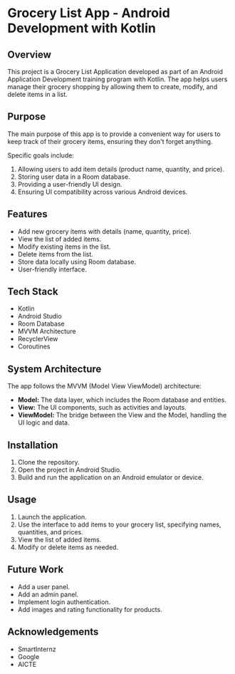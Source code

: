 # Grocery List App - Android Development with Kotlin

## Overview

This project is a Grocery List Application developed as part of an Android Application Development training program with Kotlin. The app helps users manage their grocery shopping by allowing them to create, modify, and delete items in a list.

## Purpose

The main purpose of this app is to provide a convenient way for users to keep track of their grocery items, ensuring they don't forget anything.

Specific goals include:

1.  Allowing users to add item details (product name, quantity, and price).
2.  Storing user data in a Room database.
3.  Providing a user-friendly UI design.
4.  Ensuring UI compatibility across various Android devices.

## Features

* Add new grocery items with details (name, quantity, price).
* View the list of added items.
* Modify existing items in the list.
* Delete items from the list.
* Store data locally using Room database.
* User-friendly interface.

## Tech Stack

* Kotlin
* Android Studio
* Room Database
* MVVM Architecture
* RecyclerView
* Coroutines

## System Architecture

The app follows the MVVM (Model View ViewModel) architecture:

* **Model:** The data layer, which includes the Room database and entities.
* **View:** The UI components, such as activities and layouts.
* **ViewModel:** The bridge between the View and the Model, handling the UI logic and data.

## Installation

1.  Clone the repository.
2.  Open the project in Android Studio.
3.  Build and run the application on an Android emulator or device.

## Usage

1.  Launch the application.
2.  Use the interface to add items to your grocery list, specifying names, quantities, and prices.
3.  View the list of added items.
4.  Modify or delete items as needed.

## Future Work

* Add a user panel.
* Add an admin panel.
* Implement login authentication.
* Add images and rating functionality for products.

## Acknowledgements

* SmartInternz
* Google
* AICTE

